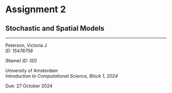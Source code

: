 # Assignment 2
## Stochastic and Spatial Models
---
Peterson, Victoria J  
*ID: 15476758* 

(Name)
*ID: (ID)*

University of Amsterdam  
*Introduction to Computational Science, Block 1, 2024*  

Due: 27 October 2024
